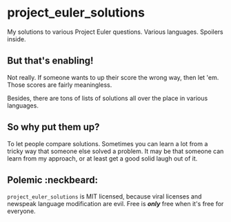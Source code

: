 project_euler_solutions
=======================

My solutions to various Project Euler questions.  Various languages.  Spoilers inside.





But that's enabling!
--------------------

Not really.  If someone wants to up their score the wrong way, then let 'em.  Those scores are fairly meaningless.

Besides, there are tons of lists of solutions all over the place in various languages.





So why put them up?
-------------------

To let people compare solutions.  Sometimes you can learn a lot from a tricky way that someone else solved a problem.  It may be that someone can learn from my approach, or at least get a good solid laugh out of it.





Polemic :neckbeard:
-------------------

`project_euler_solutions` is MIT licensed, because viral licenses and newspeak language modification are evil.  Free is ***only*** free when it's free for everyone.
